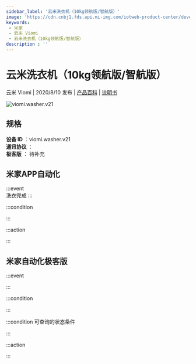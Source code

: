 ```yaml
---
sidebar_label: '云米洗衣机（10kg领航版/智航版）'
image: 'https://cdn.cnbj1.fds.api.mi-img.com/iotweb-product-center/developer_1591959483690KxsZUJzO.png?GalaxyAccessKeyId=AKVGLQWBOVIRQ3XLEW&Expires=9223372036854775807&Signature=mGil5UMiJvczAn0oPicV37JtEPI='
keywords: 
 - 米家
 - 云米 Viomi
 - 云米洗衣机（10kg领航版/智航版）
description : ''
---
```

# 云米洗衣机（10kg领航版/智航版）

云米 Viomi | 2020/8/10 发布 | [产品百科](https://home.mi.com/webapp/content/baike/product/index.html?model=viomi.washer.v21/) | [说明书](https://home.mi.com/views/introduction.html?model=viomi.washer.v21&region=cn)

![viomi.washer.v21](https://cdn.cnbj1.fds.api.mi-img.com/iotweb-product-center/developer_1591959483690KxsZUJzO.png?GalaxyAccessKeyId=AKVGLQWBOVIRQ3XLEW&Expires=9223372036854775807&Signature=mGil5UMiJvczAn0oPicV37JtEPI=)

## 规格  
> 
**设备 ID** ：viomi.washer.v21  
**通讯协议** ：  
**极客版**  ： 待补充 


## 米家APP自动化  

:::event  
洗衣完成
:::

:::condition  

:::

:::action   

:::

## 米家自动化极客版  

:::event  

:::

:::condition  

:::

:::condition 可查询的状态条件  

:::

:::action  

:::

        
